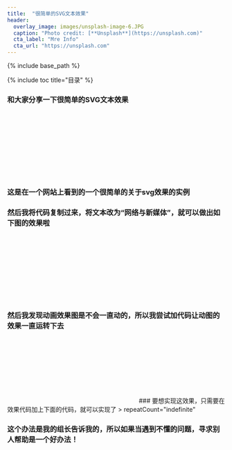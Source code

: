 ```yaml
---
title:  "很简单的SVG文本效果"
header:
  overlay_image: images/unsplash-image-6.JPG
  caption: "Photo credit: [**Unsplash**](https://unsplash.com)"
  cta_label: "Mre Info"
  cta_url: "https://unsplash.com"
---
```


{% include base_path %}

{% include toc title="目录" %}


### 和大家分享一下很简单的SVG文本效果

<html>
<body>

<svg xmlns="http://www.w3.org/2000/svg" version="1.1">
  <g transform="translate(100,100)"> 
    <text id="TextElement" x="0" y="0" style="font-family:Verdana;font-size:24; visibility:hidden"> It's SVG'
      <set attributeName="visibility" attributeType="CSS" to="visible" begin="1s" dur="5s" fill="freeze" />
      <animateMotion path="M 0 0 L 100 100" begin="1s" dur="5s" fill="freeze" />
      <animateTransform attributeName="transform" attributeType="XML" type="rotate" from="-30" to="0" begin="1s" dur="5s" fill="freeze" /> 
      <animateTransform attributeName="transform" attributeType="XML" type="scale" from="1" to="3" additive="sum" begin="1s" dur="5s" fill="freeze" /> 
    </text> 
  </g> 
</svg>

</body>
</html>

### 这是在一个网站上看到的一个很简单的关于svg效果的实例
### 然后我将代码复制过来，将文本改为“网络与新媒体”，就可以做出如下图的效果啦


<html>
<body>

<svg xmlns="http://www.w3.org/2000/svg" version="1.1">
  <g transform="translate(100,100)"> 
    <text id="TextElement" x="0" y="0" style="font-family:Verdana;font-size:24; visibility:hidden"> 网络与新媒体
      <set attributeName="visibility" attributeType="CSS" to="visible" begin="1s" dur="5s" fill="freeze" />
      <animateMotion path="M 0 0 L 100 100" begin="1s" dur="5s" fill="freeze" />
      <animateTransform attributeName="transform" attributeType="XML" type="rotate" from="-30" to="0" begin="1s" dur="5s" fill="freeze" /> 
      <animateTransform attributeName="transform" attributeType="XML" type="scale" from="1" to="3" additive="sum" begin="1s" dur="5s" fill="freeze" /> 
    </text> 
  </g> 
</svg>

</body>
</html>

### 然后我发现动画效果图是不会一直动的，所以我尝试加代码让动图的效果一直运转下去

<html>
<body>

<svg xmlns="http://www.w3.org/2000/svg" version="1.1">
  <g transform="translate(100,100)"> 
    <text id="TextElement" x="0" y="0" style="font-family:Verdana;font-size:24; visibility:hidden"> 网络与新媒体
      <set attributeName="visibility" attributeType="CSS" to="visible" begin="1s" dur="5s" fill="freeze" repeatCount="indefinite" />
      <animateMotion path="M 0 0 L 100 100" begin="1s" dur="5s" fill="freeze" repeatCount="indefinite" />
      <animateTransform attributeName="transform" attributeType="XML" type="rotate" from="-30" to="0" begin="1s" dur="5s" fill="freeze" repeatCount="indefinite" /> 
      <animateTransform attributeName="transform" attributeType="XML" type="scale" from="1" to="3" additive="sum" begin="1s" dur="5s" fill="freeze" repeatCount="indefinite" /> 
    </text> 
  </g> 
</svg>

</body>
</html>
### 要想实现这效果，只需要在效果代码加上下面的代码，就可以实现了
> repeatCount="indefinite"


### 这个办法是我的组长告诉我的，所以如果当遇到不懂的问题，寻求别人帮助是一个好办法！